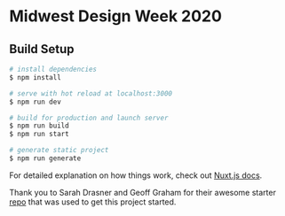 # Midwest Design Week 2020

## Build Setup

```bash
# install dependencies
$ npm install

# serve with hot reload at localhost:3000
$ npm run dev

# build for production and launch server
$ npm run build
$ npm run start

# generate static project
$ npm run generate
```

For detailed explanation on how things work, check out [Nuxt.js docs](https://nuxtjs.org).

Thank you to Sarah Drasner and Geoff Graham for their awesome starter [repo](https://github.com/netlify-labs/headless-wp-nuxt) that was used to get this project started.
